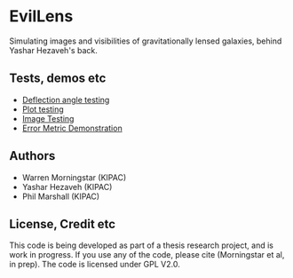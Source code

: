 EvilLens
========

Simulating images and visibilities of gravitationally lensed galaxies, behind Yashar Hezaveh's back.

## Tests, demos etc

* [Deflection angle testing](http://nbviewer.ipython.org/github/wmorning/EvilLens/blob/master/DeflectionTest.ipynb)
* [Plot testing](http://nbviewer.ipython.org/github/wmorning/EvilLens/blob/master/PlottingTest.ipynb)
* [Image Testing](http://nbviewer.ipython.org/github/wmorning/EvilLens/blob/master/LensedImageTest.ipynb)
* [Error Metric Demonstration](http://nbviewer.ipython.org/github/wmorning/EvilLens/blob/master/ErrorMetricDemo.ipynb)


## Authors

* Warren Morningstar (KIPAC)
* Yashar Hezaveh (KIPAC)
* Phil Marshall (KIPAC)

## License, Credit etc

This code is being developed as part of a thesis research project, and is work in progress. If you use any of the code, please cite (Morningstar et al, in prep). The code is licensed under GPL V2.0.
